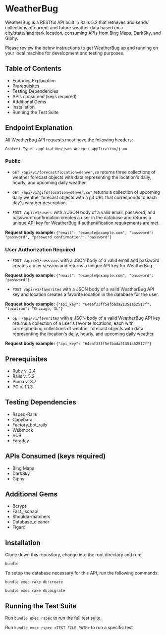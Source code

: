 # WeatherBug

WeatherBug is a RESTful API built in Rails 5.2 that retrieves and sends collections of current and future weather data based on a city/state/landmark location, consuming APIs from Bing Maps, DarkSky, and Giphy.

Please review the below instructions to get WeatherBug up and running on your local machine for development and testing purposes.

## Table of Contents

* Endpoint Explanation
* Prerequisites
* Testing Dependencies
* APIs consumed (keys required)
* Additional Gems
* Installation
* Running the Test Suite

## Endpoint Explanation

All WeatherBug API requests must have the following headers:

`Content-Type: application/json
Accept: application/json`

### Public
* `GET /api/v1/forecast?location=denver,co` returns three collections of weather forecast objects with data representing the location's daily, hourly, and upcoming daily weather.

* `GET /api/v1/gifs?location=denver,co"` returns a collection of upcoming daily weather forecast objects with a gif URL that corresponds to each day's weather description.

* `POST /api/v1/users` with a JSON body of a valid email, password, and password confirmation creates a user in the database and returns a unique API key for WeatherBug if authentification requirements are met.

**Request body example:** `{"email": "example@example.com", "password": "password", "password_confirmation": "password"}`

### User Authorization Required
* `POST /api/v1/sessions` with a JSON body of a valid email and password creates a user session and returns a unique API key for WeatherBug.

**Request body example:** `{"email": "example@example.com", "password": "password"}`

* `POST /api/v1/favorites` with a JSON body of a valid WeatherBug API key and location creates a favorite location in the database for the user.

**Request body example:** `{"api_key": "64eaf33ff5efbada21351a62517f", "location": "Chicago, IL"}`

* `GET /api/v1/favorites` with a JSON body of a valid WeatherBug API key returns a collection of a user's favorite locations, each with corresponding collections of weather forecast objects with data representing the location's daily, hourly, and upcoming daily weather.

**Request body example:** `{"api_key": "64eaf33ff5efbada21351a62517f"}`

## Prerequisites 

* Ruby v. 2.4
* Rails v. 5.2
* Puma v. 3.7
* PG v. 1.1.3

## Testing Dependencies

* Rspec-Rails
* Capybara
* Factory_bot_rails
* Webmock
* VCR
* Faraday

## APIs Consumed (keys required)

* Bing Maps
* DarkSky
* Giphy

## Additional Gems

* Bcrypt
* Fast_jsonapi
* Shoulda-matchers
* Database_cleaner
* Figaro

## Installation
Clone down this repository, change into the root directory and run:

`bundle`

To setup the database necessary for this API, run the following commands:

`bundle exec rake db:create`

`bundle exec rake db:migrate`

## Running the Test Suite

Run `bundle exec rspec` to run the full test suite.

Run `bundle exec rspec <TEST FILE PATH>` to run a specific test
